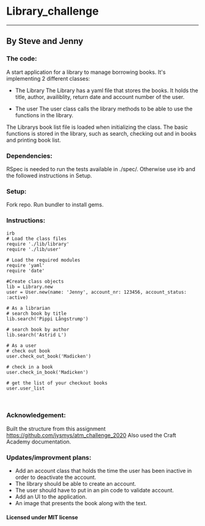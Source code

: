 # Library_challenge

---

## By Steve and Jenny

### The code:

A start application for a library to manage borrowing books. It's implementing 2 different classes:

- The Library
  The Library has a yaml file that stores the books. It holds the title, author, availiblity, return date and account number of the user.

- The user
  The user class calls the library methods to be able to use the functions in the library.

The Librarys book list file is loaded when initializing the class. The basic functions is stored in the library, such as search, checking out and in books and printing book list.

### Dependencies:

RSpec is needed to run the tests available in ./spec/.
Otherwise use irb and the followed instructions in Setup.

### Setup:<br>

Fork repo.
Run bundler to install gems.

### Instructions:<br>

```irb
irb
# Load the class files
require './lib/library'
require './lib/user'

# Load the required modules
require 'yaml'
require 'date'

#Create class objects
lib = Library.new
user = User.new(name: 'Jenny', account_nr: 123456, account_status: :active)

# As a librarian
# search book by title
lib.search('Pippi Långstrump')

# search book by author
lib.search('Astrid L')

# As a user
# check out book
user.check_out_book('Madicken')

# check in a book
user.check_in_book('Madicken')

# get the list of your checkout books
user.user_list
```

<br>

### Acknowledgement:<br>

Built the structure from this assignment
https://github.com/jysmys/atm_challenge_2020
Also used the Craft Academy documentation.

### Updates/improvment plans:

- Add an account class
  that holds the time the user has been inactive in order to deactivate the account.
- The library should be able to create an account.
- The user should have to put in an pin code to validate account.
- Add an UI to the application.
- An image that presents the book along with the text.

#### Licensed under MIT license
